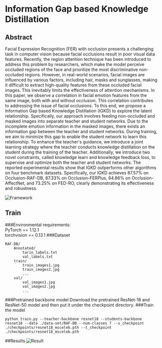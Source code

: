 # Information Gap based Knowledge Distillation #
## Abstract ##
Facial Expression Recognition (FER) with occlusion presents a challenging task in computer vision because facial occlusions result in poor visual data features. Recently, the region attention technique has been introduced to address this problem by researchers, which make the model perceive occluded regions of the face and prioritize the most discriminative non-occluded regions. However, in real-world scenarios, facial images are influenced by various factors, including hair, masks and sunglasses, making it difficult to extract high-quality features from these occluded facial images. This inevitably limits the effectiveness of attention mechanisms. In this paper, we observe a correlation in facial emotion features from the same image, both with and without occlusion. This correlation contributes to addressing the issue of facial occlusions. To this end, we propose a Information Gap based Knowledge Distillation (IGKD) to explore the latent relationship. Specifically, our approach involves feeding non-occluded and masked images into separate teacher and student networks. Due to the incomplete emotion information in the masked images, there exists an information gap between the teacher and student networks. During training, we aim to minimize this gap to enable the student network to learn this relationship. To enhance the teacher's guidance, we introduce a joint learning strategy where the teacher conducts knowledge distillation on the student during the training of the teacher. Additionally, we introduce two novel constraints, called knowledge learn and knowledge feedback loss, to supervise and optimize both the teacher and student networks. The reported experimental results show that IGKD outperforms other algorithms on four benchmark datasets. Specifically, our IGKD achieves 87.57% on Occlusion-RAF-DB, 87.33% on Occlusion-FERPlus, 64.86% on Occlusion-AffectNet, and 73.25% on FED-RO, clearly demonstrating its effectiveness and robustness. 

![Framework]("https://github.com/lzh-captain/Information-Gap-based-Knowledge-Distillation/blob/main/images/Framework.png")

## Train
###Environmental requirements:  
    PyTorch == 1.12.1  
    torchvision == 0.13.1
###Dataset
```
RAF-DB/
    Annotated/
        tarin_labels.txt
        val_labels.txt
    train/
        train_images1.jpg
        train_images2.jpg
        ...
    val/
        val_images1.jpg
        val_images2.jpg
        ...	
```
###Pretrained backbone model
Download the pretrained ResNet-18 and ResNet-50 model and then put it under the checkpoint directory.
###Train the model
```
python train.py --teacher-backbone resnet18 --students-backbone resnet18 --data ./data-set/RAF-DB --num-classes 7 --s_checkpoint ./checkpoints/resnet18_msceleb.pth --t_checkpoint ./checkpoints/resnet18_msceleb.pth
```
##Results
![Result]("https://github.com/lzh-captain/Information-Gap-based-Knowledge-Distillation/blob/main/images/Result.png")


